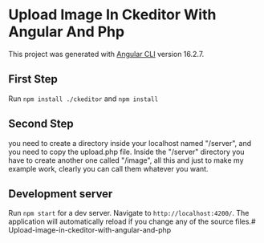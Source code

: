 # Upload Image In Ckeditor With Angular And Php

This project was generated with [Angular CLI](https://github.com/angular/angular-cli) version 16.2.7.

## First Step
Run `npm install ./ckeditor` and `npm install`

## Second Step 
you need to create a directory inside your localhost named "/server", and you need to copy the upload.php file. Inside the "/server" directory you have to create another one called "/image", all this and just to make my example work, clearly you can call them whatever you want.

## Development server

Run `npm start` for a dev server. Navigate to `http://localhost:4200/`. The application will automatically reload if you change any of the source files.# Upload-image-in-ckeditor-with-angular-and-php
